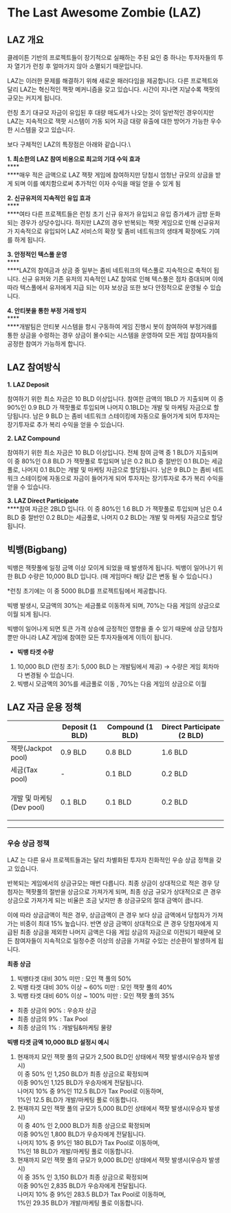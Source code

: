 # The Last Awesome Zombie (LAZ)

## **LAZ 개요**

클레이튼 기반의 프로젝트들이 장기적으로 실패하는 주된 요인 중 하나는 투자자들의 투자 열기가 런칭 후 얼마가지 않아 소멸되기 때문입니다.

LAZ는 이러한 문제를 해결하기 위해 새로운 패러다임을 제공합니다. 다른 프로젝트와 달리 LAZ는 혁신적인 잭팟 메커니즘을 갖고 있습니다. 시간이 지나면 지날수록 잭팟의 규모는 커지게 됩니다.

런칭 초기 대규모 자금이 유입된 후 대량 매도세가 나오는 것이 일반적인 경우이지만 LAZ는 지속적으로 잭팟 시스템이 가동 되어 자금 대량 유출에 대한 방어가 가능한 우수한 시스템을 갖고 있습니다.

보다 구체적인 LAZ의 특장점은 아래와 같습니다.\


**1. 최소한의 LAZ 참여 비용으로 최고의 기대 수익 효과**\
****\
****매우 적은 금액으로 LAZ 잭팟 게임에 참여하지만 당첨시 엄청난 규모의 상금을 받게 되며 이를 예치함으로써 추가적인 이자 수익을 매일 얻을 수 있게 됨

**2. 신규유저의 지속적인 유입 효과**\
****\
****여타 다른 프로젝트들은 런칭 초기 신규 유저가 유입되고 유입 증가세가 금방 둔화되는 경우가 상당수입니다. 하지만 LAZ의 경우 반복되는 잭팟 게임으로 인해 신규유저가 지속적으로 유입되어 LAZ 서비스의 확장 및 좀비 네트워크의 생태계 확장에도 기여를 하게 됩니다.

**3. 안정적인 텍스풀 운영**\
****\
****LAZ의 참여금과 상금 중 일부는 좀비 네트워크의 텍스풀로 지속적으로 축적이 됩니다. 신규 유저와 기존 유저의 지속적인 LAZ 참여로 인해 텍스풀은 점차 증대되며 이에 따라 텍스풀에서 유저에게 지급 되는 이자 보상금 또한 보다 안정적으로 운영될 수 있습니다.

**4. 안티봇을 통한 부정 거래 방지**\
****\
****개발팀은 안티봇 시스템을 항시 구동하여 게임 진행시 봇이 참여하여 부정거래를 통한 상금을 수령하는 경우 상금이 몰수되는 시스템을 운영하여 모든 게임 참여자들의 공정한 참여가 가능하게 합니다.

## **LAZ 참여방식**

**1. LAZ Deposit**

&#x20;참여하기 위한 최소 자금은 10 BLD 이상입니다. 참여한 금액의 1BLD 가 지출되며 이 중 90%인 0.9 BLD 가 잭팟풀로 투입되며 나머지 0.1BLD는 개발 및 마케팅 자금으로 할당됩니다. 남은 9 BLD 는 좀비 네트워크 스테이킹에 자동으로 들어가게 되어 투자자는 장기투자로 추가 복리 수익을 얻을 수 있습니다.

**2. LAZ Compound**

참여하기 위한 최소 자금은 10 BLD 이상입니다. 전체 참여 금액 중 1 BLD가 지출되며 이 중 80%인 0.8 BLD 가 잭팟풀로 투입되며 남은 0.2 BLD 중  절반인 0.1 BLD는 세금풀로, 나머지 0.1 BLD는  개발 및 마케팅 자금으로 할당됩니다. 남은 9 BLD 는 좀비 네트워크 스테이킹에 자동으로 자금이 들어가게 되어 투자자는 장기투자로 추가 복리 수익을 얻을 수 있습니다.

**3. LAZ Direct Participate**\
****참여 자금은 2BLD 입니다. 이 중 80%인 1.6 BLD 가 잭팟풀로 투입되며 남은 0.4 BLD 중  절반인 0.2 BLD는 세금풀로, 나머지 0.2 BLD는 개발 및 마케팅 자금으로 할당됩니다.

## **빅뱅(Bigbang)**

빅뱅은 잭팟풀에 일정 금액 이상 모이게 되었을 때 발생하게 됩니다.  빅뱅이 일어나기 위한 BLD 수량은 10,000 BLD 입니다. (매 게임마다 해당 값은 변동 될 수 있습니다.)

\*런칭 초기에는 이 중 5000 BLD를 프로젝트팀에서 제공합니다.

빅뱅 발생시, 모금액의 30%는 세금풀로 이동하게 되며, 70%는 다음 게임의 상금으로 이월 되게 됩니다.

빅뱅이 일어나게 되면 토큰 가격 상승에 긍정적인 영향을 줄 수 있기 때문에 상금 당첨자 뿐만 아니라 LAZ 게임에 참여한 모든 투자자들에게 이득이 됩니다.

* **빅뱅 타겟 수량**

1. 10,000 BLD (런칭 초기: 5,000 BLD 는 개발팀에서 제공) -> 수량은 게임 회차마다 변경될 수 있습니다.
2. 빅뱅시 모금액의 30%를 세금풀로 이동 , 70%는 다음 게임의 상금으로 이월

## LAZ 자금 운용 정책

|                               | Deposit (1 BLD) | Compound (1 BLD) | Direct Participate (2 BLD) |
| ----------------------------- | --------------- | ---------------- | -------------------------- |
| 잭팟(Jackpot pool)              | 0.9 BLD         | 0.8 BLD          | 1.6 BLD                    |
| 세금(Tax pool)                  | -               | 0.1 BLD          | 0.2 BLD                    |
| <p>개발 및 마케팅<br>(Dev pool)</p> | 0.1 BLD         | 0.1 BLD          | 0.2 BLD                    |

****

### **우승 상금 정책**

LAZ 는 다른 유사 프로젝트들과는 달리 차별화된 투자자 친화적인 우승 상금 정책을 갖고 있습니다.

반복되는 게임에서의 상금규모는 매번 다릅니다. 최종 상금이 상대적으로 적은 경우 당첨자는 잭팟풀의 절반을 상금으로 가져가게 되며, 최종 상금 규모가 상대적으로 큰 경우 상금으로 가져가게 되는 비율은 조금 낮지만 총 상금규모의 절대 금액이 큽니다.

이에 따라 상금금액이 적은 경우, 상금금액이 큰 경우 보다 상금 금액에서 당첨자가 가져가는 비중이 최대 15% 높습니다. 반면 상금 금액이 상대적으로 큰 경우 당첨자에게 지급된 최종 상금을 제외한 나머지 금액은 다음 게임 상금의 자금으로 이전되기 때문에 모든 참여자들이 지속적으로 일정수준 이상의 상금을 가져갈 수있는 선순환이 발생하게 됩니다.

&#x20;**최종 상금**

1. 빅뱅타겟 대비 30% 미만 : 모인 잭 풀의 50%
2. 빅뱅 타겟 대비 30% 이상 \~ 60% 미만 : 모인 잭팟 풀의 40%
3. 빅뱅 타겟 대비 60% 이상 \~ 100% 미만 : 모인 잭팟 풀의 35%

* 최종 상금의 90% : 우승자 상금
* 최종 상금의 9% : Tax Pool
* 최종 상금의 1% : 개발팀&마케팅 물량

**빅뱅 타겟 금액 10,000 BLD 설정시 예시**

1. 현재까지 모인 잭팟 풀의 규모가 2,500 BLD인 상태에서 잭팟 발생시(우승자 발생시) \
   이 중 50% 인 1,250 BLD가 최종 상금으로 확정되며 \
   이중 90%인 1,125 BLD가 우승자에게 전달됩니다. \
   나머지 10% 중 9%인 112.5 BLD가 Tax Pool로 이동하며, \
   1%인 12.5 BLD가 개발/마케팅 풀로 이동합니다.
2. 현재까지 모인 잭팟 풀의 규모가 5,000 BLD인 상태에서 잭팟 발생시(우승자 발생시) \
   이 중 40% 인 2,000 BLD가 최종 상금으로 확정되며 \
   이중 90%인 1,800 BLD가 우승자에게 전달됩니다. \
   나머지 10% 중 9%인 180 BLD가 Tax Pool로 이동하며, \
   1%인 18 BLD가 개발/마케팅 풀로 이동합니다.
3. 현재까지 모인 잭팟 풀의 규모가 9,000 BLD인 상태에서 잭팟 발생시(우승자 발생시) \
   이 중 35% 인 3,150 BLD가 최종 상금으로 확정되며 \
   이중 90%인 2,835 BLD가 우승자에게 전달됩니다. \
   나머지 10% 중 9%인 283.5 BLD가 Tax Pool로 이동하며, \
   1%인 29.35 BLD가 개발/마케팅 풀로 이동합니다.
